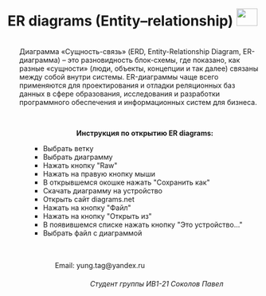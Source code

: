 <h1> ER diagrams (Entity–relationship) <img src=https://cdn-icons-png.flaticon.com/512/2637/2637294.png style="width:42px; height: 35px"> </h1> 
<ul> <br>
Диаграмма «Сущность-связь» (ERD, Entity-Relationship Diagram, ER-диаграмма) – это разновидность блок-схемы, где показано, как разные «сущности» (люди, объекты,
концепции и так далее) связаны между собой внутри системы. ER-диаграммы чаще всего применяются для проектирования и отладки реляционных баз данных в сфере
образования, исследования и разработки программного обеспечения и информационных систем для бизнеса.
<ul> <br>
<p align="center"><b>Инструкция по открытию ER diagrams: </b></p>
<ul>
  <li> Выбрать ветку </li>
  <li> Выбрать диаграмму </li>
  <li> Нажать кнопку "Raw" </li>
  <li> Нажать на правую кнопку мыши </li>
  <li> В открывшемся окошке нажать "Сохранить как" </li>
  <li> Скачать диаграмму на устройство </li>
  <li> Открыть сайт diagrams.net </li>
  <li> Нажать на кнопку "Файл" </li>
  <li> Нажать на кнопку "Открыть из" </li>
  <li> В появившемся списке нажать кнопку "Это устройство..." </li>
  <li> Выбрать файл с диаграммой </li>
    <ul> <br> <br>
Email: yung.tag@yandex.ru
<h6 align="center">Студент группы ИВ1-21 Соколов Павел </h6>
